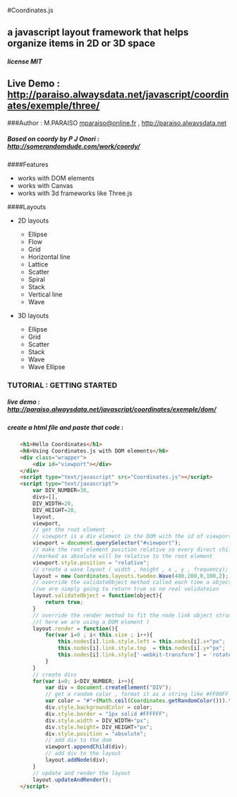 #Coordinates.js

## a javascript layout framework that helps organize items in 2D or 3D space

##### license MIT

## Live Demo : http://paraiso.alwaysdata.net/javascript/coordinates/exemple/three/

###Author : M.PARAISO mparaiso@online.fr , http://paraiso.alwaysdata.net

##### Based on coordy by P J Onori : http://somerandomdude.com/work/coordy/

####Features

+ works with DOM elements
+ works with Canvas
+ works with 3d frameworks like Three.js

####Layouts

+ 2D layouts
	+ Ellipse
	+ Flow
	+ Grid
	+ Horizontal line
	+ Lattice
	+ Scatter
	+ Spiral
	+ Stack
	+ Vertical line
	+ Wave

+ 3D layouts
	+ Ellipse
	+ Grid 
	+ Scatter
	+ Stack
	+ Wave 
	+ Wave Ellipse

### TUTORIAL : GETTING STARTED 

##### live demo : http://paraiso.alwaysdata.net/javascript/coordinates/exemple/dom/

##### create a html file and paste that code : 

```html
	<h1>Hello Coordinates</h1>
	<h6>Using Coordinates.js with DOM elements</h6>
	<div class="wrapper">
		<div id="viewport"></div>
	</div>
	<script type="text/javascript" src="Coordinates.js"></script>
	<script type="text/javascript">
		var DIV_NUMBER=30,
		divs=[],
		DIV_WIDTH=20,
		DIV_HEIGHT=20,
		layout,
		viewport,
		// get the root element  ,
		// viewport is a div element in the DOM with the id of viewport
		viewport = document.querySelector("#viewport");
		// make the root element position relative so every direct child position 
		//marked as absolute will be relative to the root element
		viewport.style.position = "relative";
		// create a wave layout ( width , height , x , y , frequency);
		layout = new Coordinates.layouts.twodee.Wave(400,200,0,100,2);
		// override the validateObject method called each time a object is added to the layout , 
		//we are simply going to return true so no real validateion
		layout.validateObject = function(object){
			return true;
		}
		// override the render method to fit the node link object structure 
		//( here we are using a DOM element )
		layout.render = function(){
			for(var i=0 ; i< this.size ; i++){
				this.nodes[i].link.style.left = this.nodes[i].x+"px";
				this.nodes[i].link.style.top  = this.nodes[i].y+"px";
				this.nodes[i].link.style['-webkit-transform'] = 'rotate('+this.nodes[i].rotation+'deg)';
			}
		}
		// create divs
		for(var i=0; i<DIV_NUMBER; i++){
			var div = document.createElement("DIV");
			// get a random color , format it as a string like #FF00FF for use with CSS
			var color = "#"+(Math.ceil(Coordinates.getRandomColor())).toString(16);
			div.style.backgroundColor = color;
			div.style.border = "1px solid #FFFFFF";
			div.style.width = DIV_WIDTH+"px";
			div.style.height= DIV_HEIGHT+"px";
			div.style.position = "absolute";
			// add div to the dom
			viewport.appendChild(div);
			// add div to the layout
			layout.addNode(div);
		}
		// update and render the layout
		layout.updateAndRender();
	</script>
```

